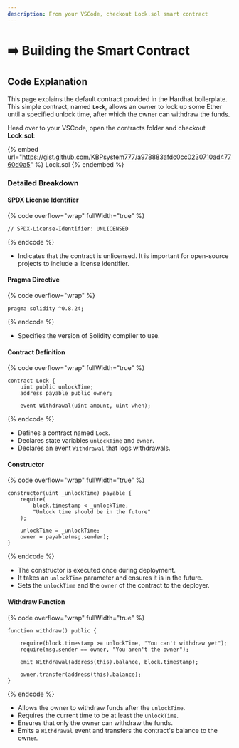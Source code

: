 ```yaml
---
description: From your VSCode, checkout Lock.sol smart contract
---
```


# ➡️ Building the Smart Contract

## Code Explanation

This page explains the default contract provided in the Hardhat boilerplate. This simple contract, named **`Lock`**, allows an owner to lock up some Ether until a specified unlock time, after which the owner can withdraw the funds.

Head over to your VSCode, open the contracts folder and checkout **Lock.sol**:

{% embed url="https://gist.github.com/KBPsystem777/a978883afdc0cc0230710ad47760d0a5" %}
Lock.sol
{% endembed %}

### Detailed Breakdown

#### **SPDX License Identifier**

{% code overflow="wrap" fullWidth="true" %}
```solidity
// SPDX-License-Identifier: UNLICENSED
```
{% endcode %}

* Indicates that the contract is unlicensed. It is important for open-source projects to include a license identifier.



#### **Pragma Directive**

{% code overflow="wrap" %}
```solidity
pragma solidity ^0.8.24;
```
{% endcode %}

* Specifies the version of Solidity compiler to use.



#### **Contract Definition**

{% code overflow="wrap" fullWidth="true" %}
```solidity
contract Lock {
    uint public unlockTime;
    address payable public owner;

    event Withdrawal(uint amount, uint when);
```
{% endcode %}

* Defines a contract named `Lock`.
* Declares state variables `unlockTime` and `owner`.
* Declares an event `Withdrawal` that logs withdrawals.



#### **Constructor**

{% code overflow="wrap" fullWidth="true" %}
```solidity
constructor(uint _unlockTime) payable {
    require(
        block.timestamp < _unlockTime,
        "Unlock time should be in the future"
    );

    unlockTime = _unlockTime;
    owner = payable(msg.sender);
}
```
{% endcode %}

* The constructor is executed once during deployment.
* It takes an `unlockTime` parameter and ensures it is in the future.
* Sets the `unlockTime` and the `owner` of the contract to the deployer.



#### **Withdraw Function**

{% code overflow="wrap" fullWidth="true" %}
```solidity
function withdraw() public {

    require(block.timestamp >= unlockTime, "You can't withdraw yet");
    require(msg.sender == owner, "You aren't the owner");

    emit Withdrawal(address(this).balance, block.timestamp);

    owner.transfer(address(this).balance);
}
```
{% endcode %}

* Allows the owner to withdraw funds after the `unlockTime`.
* Requires the current time to be at least the `unlockTime`.
* Ensures that only the owner can withdraw the funds.
* Emits a `Withdrawal` event and transfers the contract's balance to the owner.
